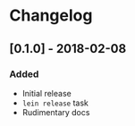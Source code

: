 # Changelog

## [0.1.0] - 2018-02-08
### Added

- Initial release
- `lein release` task
- Rudimentary docs
